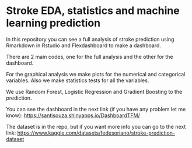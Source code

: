 # Stroke EDA, statistics and machine learning prediction 

In this repository you can see a full analysis of stroke prediction using Rmarkdown in Rstudio and Flexdashboard to make a dashboard. 

There are 2 main codes, one for the full analysis and the other for the dashboard. 

For the graphical analysis we make plots for the numerical and categorical variables. Also we make statistics tests for all the variables. 

We use Random Forest, Logistic Regression and Gradient Boosting to the prediction. 

You can see the dashboard in the next link (if you have any problem let me know): https://santisouza.shinyapps.io/DashboardTFM/ 

The dataset is in the repo, but if you want more info you can go to the next link: https://www.kaggle.com/datasets/fedesoriano/stroke-prediction-dataset
